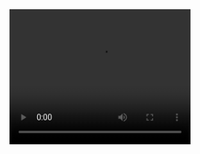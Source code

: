 <video width="320" height="240" controls>
  <source src="https://github.com/Kim-Bo-Sung/Movies/DarkThemeManager_250216.mp4" type="video/mp4">
  Your browser does not support the video tag.
</video>
